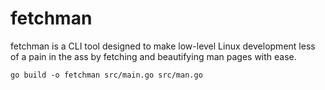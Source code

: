 # fetchman
fetchman is a CLI tool designed to make low-level Linux development less of a pain in the ass by fetching and beautifying man pages with ease.
```
go build -o fetchman src/main.go src/man.go
```
